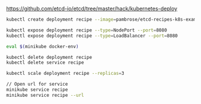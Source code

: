 https://github.com/etcd-io/etcd/tree/master/hack/kubernetes-deploy

```bash 
kubectl create deployment recipe --image=pambrose/etcd-recipes-k8s-example:1.0.2

kubectl expose deployment recipe --type=NodePort --port=8080
kubectl expose deployment recipe --type=LoadBalancer --port=8080

eval $(minikube docker-env)

kubectl delete deployment recipe
kubectl delete service recipe

kubectl scale deployment recipe --replicas=3

// Open url for service
minikube service recipe
minikube service recipe --url
```